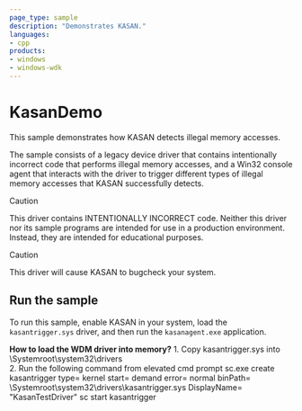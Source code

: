 ```yaml
---
page_type: sample
description: "Demonstrates KASAN."
languages:
- cpp
products:
- windows
- windows-wdk
---
```


# KasanDemo

This sample demonstrates how KASAN detects illegal memory accesses.

The sample consists of a legacy device driver that contains intentionally incorrect code that performs illegal memory accesses, and a Win32 console agent that interacts with the driver to trigger different types of illegal memory accesses that KASAN successfully detects.

> [!CAUTION]
> This driver contains INTENTIONALLY INCORRECT code. Neither this driver nor its sample programs are intended for use in a production environment. Instead, they are intended for educational purposes.

> [!CAUTION]
> This driver will cause KASAN to bugcheck your system.

## Run the sample

To run this sample, enable KASAN in your system, load the `kasantrigger.sys` driver, and then run the `kasanagent.exe` application.

**How to load the WDM driver into memory?**
	1. Copy kasantrigger.sys into  \Systemroot\system32\drivers\
	2. Run the following command from elevated cmd prompt 
	sc.exe create kasantrigger type= kernel start= demand error= normal binPath= \Systemroot\system32\drivers\kasantrigger.sys DisplayName= "KasanTestDriver"
	sc start kasantrigger

